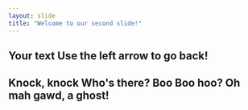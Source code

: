 ```yaml
---
layout: slide
title: "Welcome to our second slide!"
---
```

Your text
Use the left arrow to go back!
---
Knock, knock
Who's there?
Boo
Boo hoo?
Oh mah gawd, a ghost!
---
